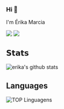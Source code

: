 ### Hi 👋

 I'm Érika Marcia

[![](https://img.shields.io/badge/-@ErikaMarcia-%23181717?style=flat-square&logo=github)](https://github.com/ErikaMarcia)
[![](https://img.shields.io/badge/-Erika%20Marcia-blue?style=flat-square&logo=Linkedin&logoColor=white&link=https://www.linkedin.com/in/erika-marcia/)](https://www.linkedin.com/in/erika-marcia/)

## 𝗦𝘁𝗮𝘁𝘀

![erika's github stats](https://github-readme-stats.vercel.app/api?username=erikamarcia&show_icons=true&theme=dracula)

## Languages

![TOP Linguagens](https://github-readme-stats.vercel.app/api/top-langs/?username=erikamarcia&layout=compact&theme=dracula)
